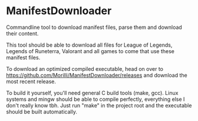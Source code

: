 # ManifestDownloader
Commandline tool to download manifest files, parse them and download their content.

This tool should be able to download all files for League of Legends, Legends of Runeterra, Valorant and all games to come that use these manifest files.

To download an optimized compiled executable, head on over to https://github.com/Morilli/ManifestDownloader/releases and download the most recent release.

To build it yourself, you'll need general C build tools (make, gcc).
Linux systems and mingw should be able to compile perfectly, everything else I don't really know tbh.
Just run "make" in the project root and the executable should be built automatically.
